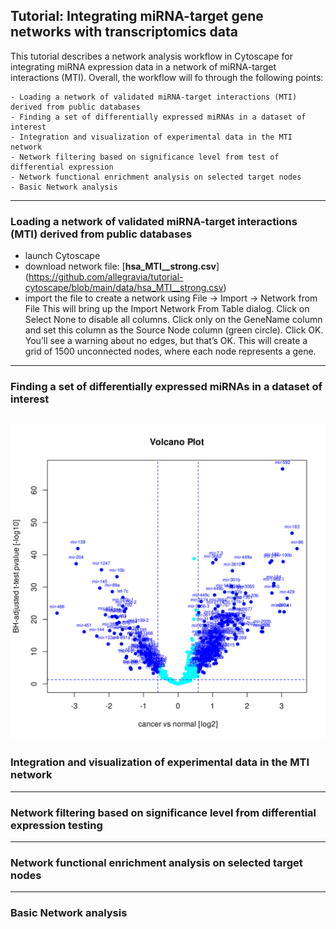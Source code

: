 ## Tutorial: Integrating miRNA-target gene networks with transcriptomics data

This tutorial describes a network analysis workflow in Cytoscape for integrating miRNA expression data in a network of miRNA-target interactions (MTI).
Overall, the workflow will fo through the following points:

    - Loading a network of validated miRNA-target interactions (MTI) derived from public databases
    - Finding a set of differentially expressed miRNAs in a dataset of interest
    - Integration and visualization of experimental data in the MTI network
    - Network filtering based on significance level from test of differential expression
    - Network functional enrichment analysis on selected target nodes
    - Basic Network analysis

---

### Loading a network of validated miRNA-target interactions (MTI) derived from public databases

- launch Cytoscape
- download network file: [**hsa_MTI__strong.csv**] (https://github.com/allegravia/tutorial-cytoscape/blob/main/data/hsa_MTI__strong.csv)
- import the file to create a network using File → Import → Network from File
    This will bring up the Import Network From Table dialog.
        Click on Select None to disable all columns.
        Click only on the GeneName column and set this column as the Source Node column (green circle).
        Click OK. You’ll see a warning about no edges, but that’s OK. This will create a grid of 1500 unconnected nodes, where each node represents a gene.



---

### Finding a set of differentially expressed miRNAs in a dataset of interest

![Let's start with a set of miRNAs deregulated in breast cancer](https://github.com/allegravia/tutorial-cytoscape/blob/main/data/images/volcano_plot.svg)
---

### Integration and visualization of experimental data in the MTI network

---

### Network filtering based on significance level from differential expression testing

---

### Network functional enrichment analysis on selected target nodes

---

### Basic Network analysis



